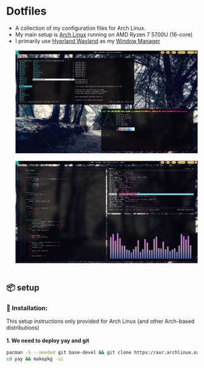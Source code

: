 # Dotfiles
- A collection of my configuration files for Arch Linux.
- My main setup is [Arch Linux](https://wiki.archlinux.org/title/Arch_Linux) running on AMD Ryzen 7 5700U (16-core)
- I primarily use [Hyprland Wayland](https://github.com/hyprwm/Hyprland) as my [Window Manager](https://wiki.archlinux.org/title/window_manager)
<br></br>
![Hyprland](screenshot/hyprland.png "hyprland")
<br></br>
![Hyprland-1](screenshot/hyprland1.png "hyprland")
<br></br>
## 📦 setup
### 💾 Installation:
This setup instructions only provided for Arch Linux (and other Arch-based distributions) 
<br></br>
<b>1. We need to deploy yay and git</b>

```sh
pacman -S --needed git base-devel && git clone https://aur.archlinux.org/yay.git /tmp/yay && \
cd yay && makepkg -si
```
